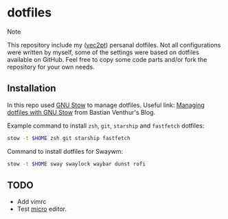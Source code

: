 # dotfiles

> [!NOTE]
> This repository include my ([vec2pt](https://github.com/vec2pt)) persanal dotfiles. Not all configurations were written by myself, some of the settings were based on dotfiles available on GitHub. Feel free to copy some code parts and/or fork the repository for your own needs.

## Installation

In this repo used [GNU Stow](https://www.gnu.org/software/stow/) to manage dotfiles. Useful link: [Managing dotfiles with GNU Stow](https://venthur.de/2021-12-19-managing-dotfiles-with-stow.html) from Bastian Venthur's Blog.

Example command to install `zsh`, `git`, `starship` and `fastfetch` dotfiles:

```bash
stow -t $HOME zsh git starship fastfetch
```

Command to install dotfiles for Swaywm:

```bash
stow -t $HOME sway swaylock waybar dunst rofi
```


## TODO

- Add vimrc
- Test [micro](https://github.com/zyedidia/micro) editor.
